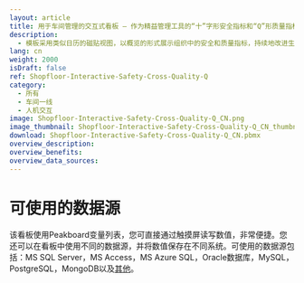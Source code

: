 ```yaml
---
layout: article
title: 用于车间管理的交互式看板 – 作为精益管理工具的“十”字形安全指标和“Q”形质量指标
description: 
  - 模板采用类似日历的磁贴视图，以概览的形式展示组织中的安全和质量指标，持续地改进生产进程。“十”字形安全指标形象地展示工作场所的事故以及人员受伤程度，而“Q”形质量指标则展示了产品质量——从而不断提高生产区域的质量管理水平。您可以通过触摸屏或鼠标调整并保存各个磁贴的值。利用该模板，管理人员和工人都能对整个车间的安全、效率以及生产率了然于胸。
lang: cn
weight: 2000
isDraft: false
ref: Shopfloor-Interactive-Safety-Cross-Quality-Q
category:
  - 所有
  - 车间一线
  - 人机交互
image: Shopfloor-Interactive-Safety-Cross-Quality-Q_CN.png
image_thumbnail: Shopfloor-Interactive-Safety-Cross-Quality-Q_CN_thumbnail.png
download: Shopfloor-Interactive-Safety-Cross-Quality-Q_CN.pbmx
overview_description:
overview_benefits:
overview_data_sources:
---
```


# 可使用的数据源

该看板使用Peakboard变量列表，您可直接通过触摸屏读写数值，非常便捷。您还可以在看板中使用不同的数据源，并将数值保存在不同系统。可使用的数据源包括：MS SQL Server，MS Access，MS Azure SQL，Oracle数据库，MySQL，PostgreSQL，MongoDB以及[其他](https://peakboard.com/en/data-connections/)。
